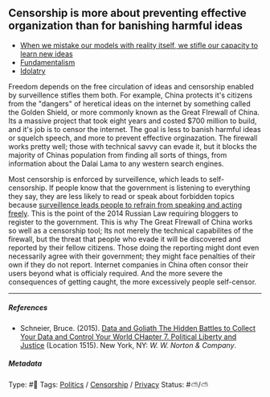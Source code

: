 ## Censorship is more about preventing effective organization than for banishing harmful ideas

* [When we mistake our models with reality itself, we stifle our capacity to learn new ideas](When%20we%20mistake%20our%20models%20with%20reality%20itself,%20we%20stifle%20our%20capacity%20to%20learn%20new%20ideas.md)
* [Fundamentalism](Fundamentalism.md)
* [Idolatry](Idolatry.md)

Freedom depends on the free circulation of ideas and censorship enabled by surveillence stifles them both. For example, China protects it's citizens from the "dangers" of heretical ideas on the internet by something called the Golden Shield, or more commonly known as the Great FIrewall of China. Its a massive project that took eight years and costed $700 million to build, and it's job is to censor the internet. The goal is less to banish harmful ideas or squelch speech, and more to prevent effective orginazation. The firewall works pretty well; those with technical savvy can evade it, but it blocks the majority of Chinas population from finding all sorts of things, from information about the Dalai Lama to any western search engines. 

Most censorship is enforced by surveillence, which leads to self-censorship. If people know that the government is listening to everything they say, they are less likely to read or speak about forbidden topics because [surveillence leads people to refrain from speaking and acting freely](Surveillence%20leads%20people%20to%20refrain%20from%20speaking%20and%20acting%20freely.md). This is the point of the 2014 Russian Law requiring bloggers to register to the government. This is why The Great FIrewall of China works so well as a censorship tool; Its not merely the technical capabilites of the firewall, but the threat that people who evade it will be discovered and reported by their fellow citizens. Those doing the reporting might dont even necessarily agree with their government; they might face penalties of their own if they do not report. Internet companies in China often consor their users beyond what is officialy required. And the more severe the consequences of getting caught, the more excessively people self-censor. 

---

##### References

* Schneier, Bruce. (2015). [Data and Goliath The Hidden Battles to Collect Your Data and Control Your World CHapter 7. Political Liberty and Justice](Data%20and%20Goliath%20The%20Hidden%20Battles%20to%20Collect%20Your%20Data%20and%20Control%20Your%20World%20CHapter%207.%20Political%20Liberty%20and%20Justice.md) (Location 1515). New York, NY: *W. W. Norton & Company*.

##### Metadata

Type: #🔴 
Tags: [Politics](Politics.md) / [Censorship]() / [Privacy](Privacy.md)
Status: #⛅️/⛅️ 
